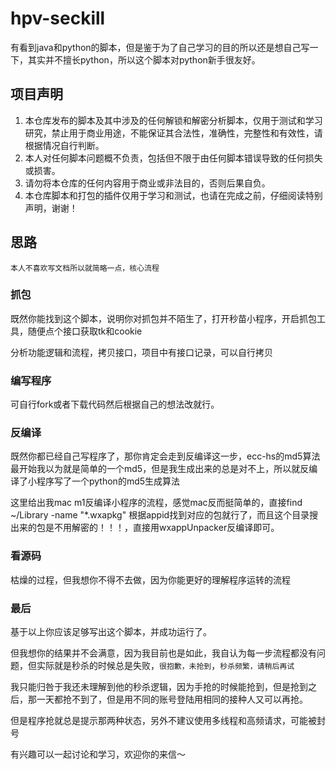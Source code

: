 # hpv-seckill
有看到java和python的脚本，但是鉴于为了自己学习的目的所以还是想自己写一下，其实并不擅长python，所以这个脚本对python新手很友好。

## 项目声明
1. 本仓库发布的脚本及其中涉及的任何解锁和解密分析脚本，仅用于测试和学习研究，禁止用于商业用途，不能保证其合法性，准确性，完整性和有效性，请根据情况自行判断。
2. 本人对任何脚本问题概不负责，包括但不限于由任何脚本错误导致的任何损失或损害。
3. 请勿将本仓库的任何内容用于商业或非法目的，否则后果自负。
4. 本仓库脚本和打包的插件仅用于学习和测试，也请在完成之前，仔细阅读特别声明，谢谢！

## 思路
`本人不喜欢写文档所以就简略一点，核心流程`

### 抓包
既然你能找到这个脚本，说明你对抓包并不陌生了，打开秒苗小程序，开启抓包工具，随便点个接口获取tk和cookie

分析功能逻辑和流程，拷贝接口，项目中有接口记录，可以自行拷贝

### 编写程序
可自行fork或者下载代码然后根据自己的想法改就行。

### 反编译
既然你都已经自己写程序了，那你肯定会走到反编译这一步，ecc-hs的md5算法最开始我以为就是简单的一个md5，但是我生成出来的总是对不上，所以就反编译了小程序写了一个python的md5生成算法

这里给出我mac m1反编译小程序的流程，感觉mac反而挺简单的，直接find ~/Library -name "*.wxapkg" 根据appid找到对应的包就行了，而且这个目录搜出来的包是不用解密的！！！，直接用wxappUnpacker反编译即可。

### 看源码
枯燥的过程，但我想你不得不去做，因为你能更好的理解程序运转的流程

### 最后
基于以上你应该足够写出这个脚本，并成功运行了。

但我想你的结果并不会满意，因为我目前也是如此，我自认为每一步流程都没有问题，但实际就是秒杀的时候总是失败，`很抱歉，未抢到`，`秒杀频繁，请稍后再试`

我只能归咎于我还未理解到他的秒杀逻辑，因为手抢的时候能抢到，但是抢到之后，那一天都抢不到了，但是用不同的账号登陆用相同的接种人又可以再抢。

但是程序抢就总是提示那两种状态，另外不建议使用多线程和高频请求，可能被封号

有兴趣可以一起讨论和学习，欢迎你的来信～
